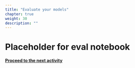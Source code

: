```yaml
---
title: "Evaluate your models"
chapter: true
weight: 30
description: ""
---
```


# Placeholder for eval notebook







**[Proceed to the next activity](/content/400-level-workshop/cleanup.md)**
